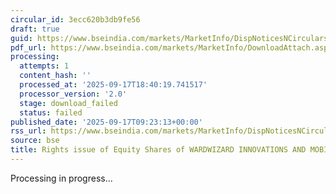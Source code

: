 ```yaml
---
circular_id: 3ecc620b3db9fe56
draft: true
guid: https://www.bseindia.com/markets/MarketInfo/DispNoticesNCirculars.aspx?Noticeid={D0371923-AFE1-4806-BD15-0ACA2D134963}&noticeno=20250917-10&dt=09/17/2025&icount=10&totcount=57&flag=0
pdf_url: https://www.bseindia.com/markets/MarketInfo/DownloadAttach.aspx?id=20250917-10&attachedId=
processing:
  attempts: 1
  content_hash: ''
  processed_at: '2025-09-17T18:40:19.741517'
  processor_version: '2.0'
  stage: download_failed
  status: failed
published_date: '2025-09-17T09:23:13+00:00'
rss_url: https://www.bseindia.com/markets/MarketInfo/DispNoticesNCirculars.aspx?Noticeid={D0371923-AFE1-4806-BD15-0ACA2D134963}&noticeno=20250917-10&dt=09/17/2025&icount=10&totcount=57&flag=0
source: bse
title: Rights issue of Equity Shares of WARDWIZARD INNOVATIONS AND MOBILITY LIMITED
---
```


Processing in progress...